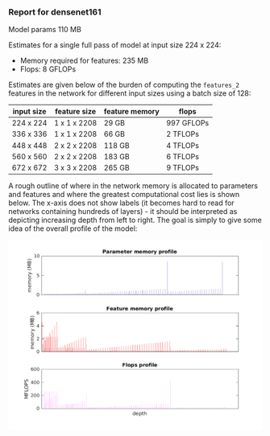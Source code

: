 ### Report for densenet161
Model params 110 MB 

Estimates for a single full pass of model at input size 224 x 224: 

* Memory required for features: 235 MB 
* Flops: 8 GFLOPs 

Estimates are given below of the burden of computing the `features_2` features in the network for different input sizes using a batch size of 128: 

| input size | feature size | feature memory | flops | 
|------------|--------------|----------------|-------| 
| 224 x 224 | 1 x 1 x 2208 | 29 GB | 997 GFLOPs |
| 336 x 336 | 1 x 1 x 2208 | 66 GB | 2 TFLOPs |
| 448 x 448 | 2 x 2 x 2208 | 118 GB | 4 TFLOPs |
| 560 x 560 | 2 x 2 x 2208 | 183 GB | 6 TFLOPs |
| 672 x 672 | 3 x 3 x 2208 | 265 GB | 9 TFLOPs |

A rough outline of where in the network memory is allocated to parameters and features and where the greatest computational cost lies is shown below.  The x-axis does not show labels (it becomes hard to read for networks containing hundreds of layers) - it should be interpreted as depicting increasing depth from left to right.  The goal is simply to give some idea of the overall profile of the model: 

![densenet161 profile](figs/densenet161.png)
